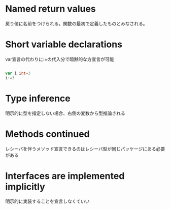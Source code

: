 # Named return values

戻り値に名前をつけられる。関数の最初で定義したものとみなされる。

# Short variable declarations

var宣言の代わりに:=の代入分で暗黙的な方宣言が可能

```go

var i int=3
i:=3
```

# Type inference

明示的に型を指定しない場合、右側の変数から型推論される

# Methods continued

レシーバを伴うメソッド宣言できるのはレシーバ型が同じパッケージにある必要がある

# Interfaces are implemented implicitly

明示的に実装することを宣言しなくていい